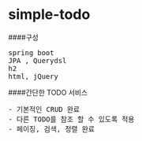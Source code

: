 # simple-todo

####구성
<pre>
spring boot  
JPA , Querydsl  
h2
html, jQuery  
</pre>

####간단한 TODO 서비스  
<pre>
- 기본적인 CRUD 완료
- 다른 TODO를 참조 할 수 있도록 적용
- 페이징, 검색, 정렬 완료
</pre>
